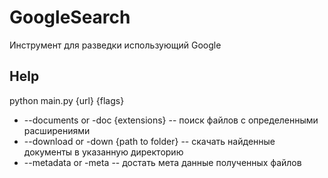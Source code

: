 # GoogleSearch
Инструмент для разведки использующий Google
## Help
python main.py {url} {flags}  
-	--documents or -doc {extensions} -- поиск файлов с определенными расширениями
-	--download or -down {path to folder} -- скачать найденные документы в указанную директорию
-	--metadata or -meta -- достать мета данные полученных файлов  
